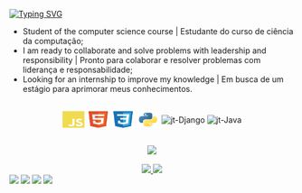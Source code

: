 [![Typing SVG](https://readme-typing-svg.herokuapp.com/?color=1c88desize=35&center=true&vCenter=true&width=1000&lines=Olá,+Seja+bem+vindo+ao+meu+perfil)](https://git.io/typing-svg)
- Student of the computer science course | Estudante do curso de ciência da computação;
- I am ready to collaborate and solve problems with leadership and responsibility | Pronto para colaborar e resolver problemas com liderança e responsabilidade;
- Looking for an internship to improve my knowledge | Em busca de um estágio para aprimorar meus conhecimentos.
  
</div>
<div style="display: inline_block" align="center"><br>
  <img align="center" alt="jt-Js" height="30" width="40" src="https://raw.githubusercontent.com/devicons/devicon/master/icons/javascript/javascript-plain.svg">
  <img align="center" alt="jt-HTML" height="30" width="40" src="https://raw.githubusercontent.com/devicons/devicon/master/icons/html5/html5-original.svg">
  <img align="center" alt="jt-CSS" height="30" width="40" src="https://raw.githubusercontent.com/devicons/devicon/master/icons/css3/css3-original.svg">
  <img align="center" alt="jt-Python" height="30" width="40" src="https://raw.githubusercontent.com/devicons/devicon/master/icons/python/python-original.svg">
  <img align="center" alt="jt-Django" height="30" width="40" src="https://cdn.jsdelivr.net/gh/devicons/devicon/icons/django/django-plain.svg" />
  <img align="center" alt="jt-Java" height="20" width="40" src="https://cdn.jsdelivr.net/gh/devicons/devicon/icons/java/java-original.svg" />
</div>

<div style="display: inline_block"><br>
    <p align="center">
  <a href="https://skillicons.dev">
    <img src="https://skillicons.dev/icons?i=git,java,py,django,,html,js" />
  </a>
</p>
</div>

<div align="center">
  <a href="[https://github.com/JoaoThiagoNunes](https://github.com/JoaoThiagoNunes)"> 
  <img height="170em" src="https://github-readme-stats.vercel.app/api?username=JoaoThiagoNunes&show_icons=true&theme=vue-dark&include_all_commits=true&count_private=true"/>
  <img height="150em" src="https://github-readme-stats.vercel.app/api/top-langs/?username=JoaoThiagoNunes&layout=compact&langs_count=16&theme=vue-dark"/>
</div>
<div> 
  <a href="https://www.youtube.com/channel/UCULzmmysIqPdl6LkK04MlUg" target="_blank"><img src="https://img.shields.io/badge/YouTube-FF0000?style=for-the-badge&logo=youtube&logoColor=white" target="_blank"></a>
  <a href="https://instagram.com/jt.nunes" target="_blank"><img src="https://img.shields.io/badge/-Instagram-%23E4405F?style=for-the-badge&logo=instagram&logoColor=white" target="_blank"></a>
  <a href = "mailto:joaot523@gmail.com"><img src="https://img.shields.io/badge/-Gmail-%23333?style=for-the-badge&logo=gmail&logoColor=white" target="_blank"></a>
  <a href="https://www.linkedin.com/in/joão-thiago-517163227/" target="_blank"><img src="https://img.shields.io/badge/-LinkedIn-%230077B5?style=for-the-badge&logo=linkedin&logoColor=white" target="_blank"></a> 
</div>

  
